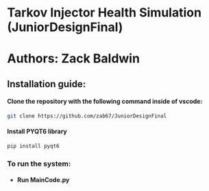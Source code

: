 # Tarkov Injector Health Simulation (JuniorDesignFinal) 
# Authors: Zack Baldwin

## Installation guide:

#### Clone the repository with the following command inside of vscode:
```bash
git clone https://github.com/zab67/JuniorDesignFinal
```
#### Install PYQT6 library 
```bash
pip install pyqt6
```
### To run the system:
- #### Run MainCode.py
